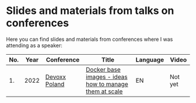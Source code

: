 # Slides and materials from talks on conferences

Here you can find slides and materials from conferences where I was attending as a speaker:

| No. | Year | Conference                         | Title                                                                                             | Language | Video   |
| --- | ---- | ---------------------------------- | ------------------------------------------------------------------------------------------------- | -------- | ------- |
| 1.  | 2022 | [Devoxx Poland](https://devoxx.pl) | [Docker base images - ideas how to manage them at scale](https://devoxx.pl/talk-details/?id=8805) | EN       | Not yet |
